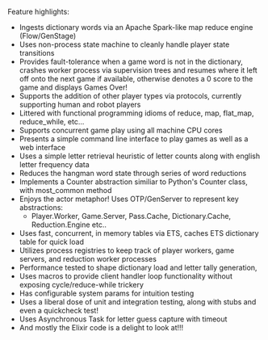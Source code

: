 Feature highlights:

* Ingests dictionary words via an Apache Spark-like map reduce engine (Flow/GenStage)
* Uses non-process state machine to cleanly handle player state transitions
* Provides fault-tolerance when a game word is not in the dictionary, 
   crashes worker process via supervision trees and resumes where it left off onto the next game if available, 
   otherwise denotes a 0 score to the game and displays Games Over!
* Supports the addition of other player types via protocols, currently supporting human and robot players
* Littered with functional programming idioms of reduce, map, flat_map, reduce_while, etc...
* Supports concurrent game play using all machine CPU cores
* Presents a simple command line interface to play games as well as a web interface
* Uses a simple letter retrieval heuristic of letter counts along with english letter frequency data
* Reduces the hangman word state through series of word reductions
* Implements a Counter abstraction similiar to Python's Counter class, with most_common method
* Enjoys the actor metaphor! Uses OTP/GenServer to represent key abstractions: 
  * Player.Worker, Game.Server, Pass.Cache, Dictionary.Cache, Reduction.Engine etc..
* Uses fast, concurrent, in memory tables via ETS, caches ETS dictionary table for quick load
* Utilizes process registries to keep track of player workers, game servers, and reduction worker processes
* Performance tested to shape dictionary load and letter tally generation,
* Uses macros to provide client handler loop functionality without exposing cycle/reduce-while trickery
* Has configurable system params for intuition testing
* Uses a liberal dose of unit and integration testing, along with stubs and even a quickcheck test!
* Uses Asynchronous Task for letter guess capture with timeout
* And mostly the Elixir code is a delight to look at!!!


